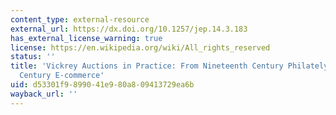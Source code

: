 ```yaml
---
content_type: external-resource
external_url: https://dx.doi.org/10.1257/jep.14.3.183
has_external_license_warning: true
license: https://en.wikipedia.org/wiki/All_rights_reserved
status: ''
title: 'Vickrey Auctions in Practice: From Nineteenth Century Philately to Twenty-first
  Century E-commerce'
uid: d53301f9-8990-41e9-80a8-09413729ea6b
wayback_url: ''
---
```

